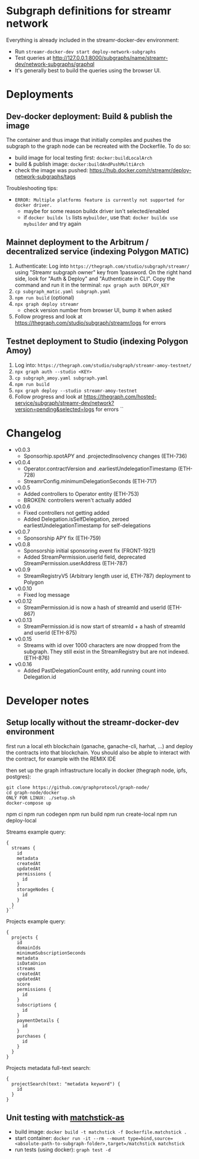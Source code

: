 # Subgraph definitions for streamr network

Everything is already included in the streamr-docker-dev environment:
* Run `streamr-docker-dev start deploy-network-subgraphs`
* Test queries at http://127.0.0.1:8000/subgraphs/name/streamr-dev/network-subgraphs/graphql
* It's generally best to build the queries using the browser UI.

# Deployments

## Dev-docker deployment: Build & publish the image
The container and thus image that initially compiles and pushes the subgraph to the graph node
can be recreated with the Dockerfile. To do so:
- build image for local testing first: `docker:buildLocalArch`
- build & publish image: `docker:buildAndPushMultiArch`
- check the image was pushed: https://hub.docker.com/r/streamr/deploy-network-subgraphs/tags

Troubleshooting tips:
* `ERROR: Multiple platforms feature is currently not supported for docker driver.`
  * maybe for some reason buildx driver isn't selected/enabled
  * if `docker buildx ls` lists `mybuilder`, use that: `docker buildx use mybuilder` and try again

## Mainnet deployment to the Arbitrum / decentralized service (indexing Polygon MATIC)
1. Authenticate: Log into `https://thegraph.com/studio/subgraph/streamr/` using "Streamr subgraph owner" key from 1password. On the right hand side, look for "Auth & Deploy" and "Authenticate in CLI". Copy the command and run it in the terminal: `npx graph auth DEPLOY_KEY`
1. `cp subgraph_matic.yaml subgraph.yaml`
1. `npm run build` (optional)
1. `npx graph deploy streamr`
    * check version number from browser UI, bump it when asked
1. Follow progress and look at https://thegraph.com/studio/subgraph/streamr/logs for errors

## Testnet deployment to Studio (indexing Polygon Amoy)
1. Log into: `https://thegraph.com/studio/subgraph/streamr-amoy-testnet/`
1. `npx graph auth --studio <KEY>`
1. `cp subgraph_amoy.yaml subgraph.yaml`
1. `npm run build`
1. `npx graph deploy --studio streamr-amoy-testnet`
1. Follow progress and look at https://thegraph.com/hosted-service/subgraph/streamr-dev/network?version=pending&selected=logs for errors
``

# Changelog

* v0.0.3
  * Sponsorhip.spotAPY and .projectedInsolvency changes (ETH-736)
* v0.0.4
  * Operator.contractVersion and .earliestUndelegationTimestamp (ETH-728)
  * StreamrConfig.minimumDelegationSeconds (ETH-717)
* v0.0.5
  * Added controllers to Operator entity (ETH-753)
  * BROKEN: controllers weren't actually added
* v0.0.6
  * Fixed controllers not getting added
  * Added Delegation.isSelfDelegation, zeroed earliestUndelegationTimestamp for self-delegations
* v0.0.7
  * Sponsorship APY fix (ETH-759)
* v0.0.8
  * Sponsorship initial sponsoring event fix (FRONT-1921)
  * Added StreamPermission.userId field, deprecated StreamPermission.userAddress (ETH-787)
* v0.0.9
  * StreamRegistryV5 (Arbitrary length user id, ETH-787) deployment to Polygon
* v0.0.10
  * Fixed log message
* v0.0.12
  * StreamPermission.id is now a hash of streamId and userId (ETH-867)
* v0.0.13
  * StreamPermission.id is now start of streamId + a hash of streamId and userId (ETH-875)
* v0.0.15
  * Streams with id over 1000 characters are now dropped from the subgraph. They still exist in the StreamRegistry but are not indexed. (ETH-876)
* v0.0.16
  * Added PastDelegationCount entity, add running count into Delegation.id

# Developer notes

## Setup locally without the streamr-docker-dev environment

first run a local eth blockchain (ganache, ganache-cli, harhat, ...) and deploy the contracts into that blockchain. You should also be abple to interact with the contract, for example with the REMIX IDE

then set up the graph infrastructure locally in docker (thegraph node, ipfs, postgres):
```
git clone https://github.com/graphprotocol/graph-node/
cd graph-node/docker
ONLY FOR LINUX: ./setup.sh
docker-compose up
```

npm ci
npm run codegen
npm run build
npm run create-local
npm run deploy-local

Streams example query:
```
{
  streams {
    id
    metadata
    createdAt
    updatedAt
    permissions {
      id
    }
    storageNodes {
      id
    }
  }
}``
```

Projects example query:
```
{
  projects {
    id
    domainIds
    minimumSubscriptionSeconds
    metadata
    isDataUnion
    streams
    createdAt
    updatedAt
    score
    permissions {
      id
    }
    subscriptions {
      id
    }
    paymentDetails {
      id
    }
    purchases {
      id
    }
  }
}
```

Projects metadata full-text search:
```
{
  projectSearch(text: "metadata keyword") {
    id
  }
}
```

## Unit testing with [matchstick-as](https://thegraph.com/docs/en/developing/unit-testing-framework/#getting-started)

- build image:
`docker build -t matchstick -f Dockerfile.matchstick .`
- start container:
`docker run -it --rm --mount type=bind,source=<absolute-path-to-subgraph-folder>,target=/matchstick matchstick`
- run tests (using docker): `graph test -d`
